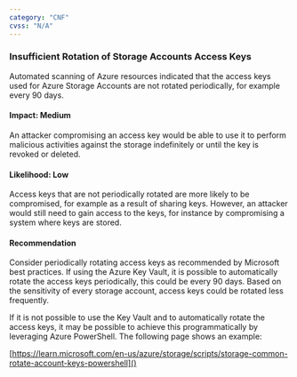 ```yaml
---
category: "CNF"
cvss: "N/A"
---
```

### Insufficient Rotation of Storage Accounts Access Keys
Automated scanning of Azure resources indicated that the access keys used for Azure Storage Accounts are not rotated periodically, for example every 90 days.
#### Impact: Medium
An attacker compromising an access key would be able to use it to perform malicious activities against the storage indefinitely or until the key is revoked or deleted.
#### Likelihood: Low
Access keys that are not periodically rotated are more likely to be compromised, for example as a result of sharing keys. However, an attacker would still need to gain access to the keys, for instance by compromising a system where keys are stored.
#### Recommendation
Consider periodically rotating access keys as recommended by Microsoft best practices. If using the Azure Key Vault, it is possible to automatically rotate the access keys periodically, this could be every 90 days. Based on the sensitivity of every storage account, access keys could be rotated less frequently.

If it is not possible to use the Key Vault and to automatically rotate the access keys, it may be possible to achieve this programmatically by leveraging Azure PowerShell. The following page shows an example:

[https://learn.microsoft.com/en-us/azure/storage/scripts/storage-common-rotate-account-keys-powershell]()
